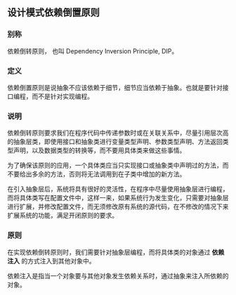 ## 设计模式依赖倒置原则

### 别称

依赖倒转原则， 也叫 Dependency Inversion Principle, DIP。

### 定义

依赖倒置原则是说抽象不应该依赖于细节，细节应当依赖于抽象。也就是要针对接口编程，而不是针对实现编程。

### 说明

依赖倒转原则要求我们在程序代码中传递参数时或在关联关系中，尽量引用层次高的抽象层类，即使用接口和抽象类进行变量类型声明、参数类型声明、方法返回类型声明，以及数据类型的转换等，而不要用具体类来做这些事情。

为了确保该原则的应用，一个具体类应当只实现接口或抽象类中声明过的方法，而不要给出多余的方法，否则将无法调用到在子类中增加的新方法。

在引入抽象层后，系统将具有很好的灵活性，在程序中尽量使用抽象层进行编程，而将具体类写在配置文件中，这样一来，如果系统行为发生变化，只需要对抽象层进行扩展，并修改配置文件，而无须修改原有系统的源代码，在不修改的情况下来扩展系统的功能，满足开闭原则的要求。

### 原则

在实现依赖倒转原则时，我们需要针对抽象层编程，而将具体类的对象通过 **依赖注入** 的方式注入到其他对象中。

依赖注入是指当一个对象要与其他对象发生依赖关系时，通过抽象来注入所依赖的对象。
